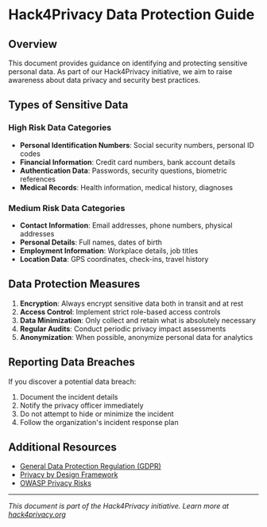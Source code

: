 # Hack4Privacy Data Protection Guide

## Overview
This document provides guidance on identifying and protecting sensitive personal data. As part of our Hack4Privacy initiative, we aim to raise awareness about data privacy and security best practices.

## Types of Sensitive Data

### High Risk Data Categories
- **Personal Identification Numbers**: Social security numbers, personal ID codes
- **Financial Information**: Credit card numbers, bank account details
- **Authentication Data**: Passwords, security questions, biometric references
- **Medical Records**: Health information, medical history, diagnoses

### Medium Risk Data Categories
- **Contact Information**: Email addresses, phone numbers, physical addresses
- **Personal Details**: Full names, dates of birth
- **Employment Information**: Workplace details, job titles
- **Location Data**: GPS coordinates, check-ins, travel history

## Data Protection Measures

1. **Encryption**: Always encrypt sensitive data both in transit and at rest
2. **Access Control**: Implement strict role-based access controls
3. **Data Minimization**: Only collect and retain what is absolutely necessary
4. **Regular Audits**: Conduct periodic privacy impact assessments
5. **Anonymization**: When possible, anonymize personal data for analytics

## Reporting Data Breaches

If you discover a potential data breach:

1. Document the incident details
2. Notify the privacy officer immediately
3. Do not attempt to hide or minimize the incident
4. Follow the organization's incident response plan

## Additional Resources

* [General Data Protection Regulation (GDPR)](https://gdpr.eu/)
* [Privacy by Design Framework](https://www.ipc.on.ca/wp-content/uploads/resources/7foundationalprinciples.pdf)
* [OWASP Privacy Risks](https://owasp.org/www-project-top-10-privacy-risks/)

---

*This document is part of the Hack4Privacy initiative. Learn more at [hack4privacy.org](https://hack4privacy.org)*